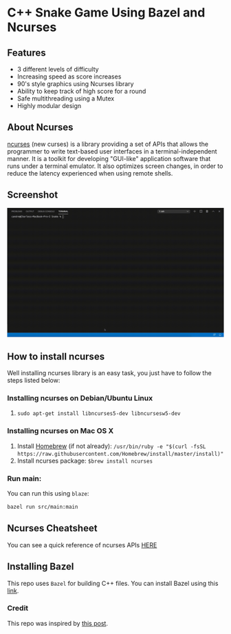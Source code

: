 # C++ Snake Game Using Bazel and Ncurses


## Features
- 3 different levels of difficulty
- Increasing speed as score increases
- 90's style graphics using Ncurses library
- Ability to keep track of high score for a round
- Safe multithreading using a Mutex
- Highly modular design

## About Ncurses
[ncurses](https://www.gnu.org/software/ncurses/) (new curses) is a  library providing a set of APIs that allows the programmer to write text-based user interfaces in a terminal-independent manner. It is a toolkit for developing "GUI-like" application software that runs under a terminal emulator. It also optimizes screen changes, in order to reduce the latency experienced when using remote shells.

## Screenshot
![](intro.gif)

## How to install ncurses
Well installing ncurses library is an easy task, you just have to follow the steps listed below:

### Installing ncurses on Debian/Ubuntu Linux
1. `sudo apt-get install libncurses5-dev libncursesw5-dev`

### Installing ncurses on Mac OS X
1. Install [Homebrew](http://brew.sh/) (if not already):
`/usr/bin/ruby -e "$(curl -fsSL https://raw.githubusercontent.com/Homebrew/install/master/install)"`
2. Install ncurses package: `$brew install ncurses`

### Run main:

You can run this using `blaze`:

```bash
bazel run src/main:main
```

## Ncurses Cheatsheet
You can see a quick reference of ncurses APIs [HERE](https://github.com/ourarash/ncurses_bazel/blob/master/cheatsheet.md)

## Installing Bazel

This repo uses `Bazel` for building C++ files.
You can install Bazel using this [link](https://docs.bazel.build/versions/master/install.html).

### Credit

This repo was inspired by [this post](https://www.ratanparai.com/c++/writing-unit-tests-with-bazel/).
